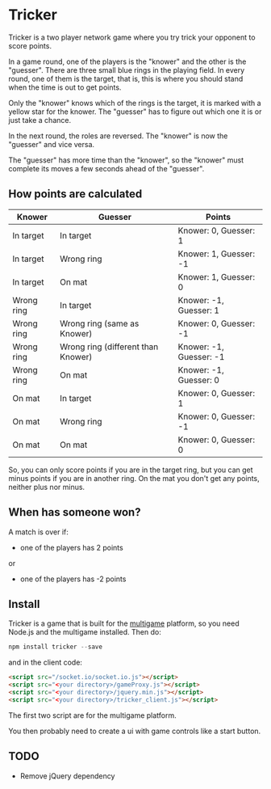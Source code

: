 Tricker
=======

Tricker is a two player network game where you try trick your opponent to score points.

In a game round, one of the players is the "knower" and the other is the "guesser". There are three small blue rings in the playing field. In every round, one of them is the target, that is, this is where you should stand when the time is out to get points. 

Only the "knower" knows which of the rings is the target, it is marked with a yellow star for the knower. The "guesser" has to figure out which one it is or just take a chance.

In the next round, the roles are reversed. The "knower" is now the "guesser" and vice versa.

The "guesser" has more time than the "knower", so the "knower" must complete its moves a few seconds ahead of the "guesser".


How points are calculated
-------------------------

Knower | Guesser | Points
-------|---------|-------
In target | In target | Knower: 0, Guesser: 1
In target | Wrong ring | Knower: 1, Guesser: -1
In target | On mat | Knower: 1, Guesser: 0
Wrong ring | In target | Knower: -1, Guesser: 1
Wrong ring | Wrong ring (same as Knower) | Knower: 0, Guesser: -1
Wrong ring | Wrong ring (different than Knower) | Knower: -1, Guesser: -1
Wrong ring | On mat | Knower: -1, Guesser: 0
On mat | In target | Knower: 0, Guesser: 1
On mat | Wrong ring | Knower: 0, Guesser: -1
On mat | On mat | Knower: 0, Guesser: 0

So, you can only score points if you are in the target ring, but you can get minus points if you are in another ring. On the mat you don't get any points, neither plus nor minus.


When has someone won?
---------------------
A match is over if:

* one of the players has 2 points

or

* one of the players has -2 points

Install
-------
Tricker is a game that is built for the [multigame](https://github.com/Kajja/multigame) platform, so you need Node.js and the multigame installed. Then do:

```js
npm install tricker --save
```
and in the client code:
```html
<script src="/socket.io/socket.io.js"></script>
<script src="<your directory>/gameProxy.js"></script>
<script src="<your directory>/jquery.min.js"></script>
<script src="<your directory>/tricker_client.js"></script>
```
The first two script are for the multigame platform.

You then probably need to create a ui with game controls like a start button.

TODO
----
* Remove jQuery dependency